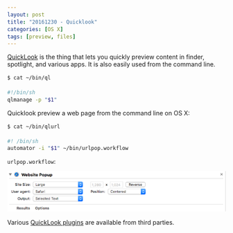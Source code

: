 ```yaml
---
layout: post
title: "20161230 - Quicklook"
categories: [OS X]
tags: [preview, files]
---
```


[QuickLook](https://en.wikipedia.org/wiki/Quick_Look) is the thing that lets you quickly preview content in finder, spotlight, and various apps. It is also easily used from the command line.

<!--break-->

```bash
$ cat ~/bin/ql

#!/bin/sh
qlmanage -p "$1"
```

Quicklook preview a web page from the command line on OS X:

```bash
$ cat ~/bin/qlurl

#! /bin/sh
automator -i "$1" ~/bin/urlpop.workflow
```

``urlpop.workflow``:

![urlpop.workflow](../images/website-popup-automator.png)

Various [QuickLook plugins](http://www.quicklookplugins.com/) are available from third parties.
